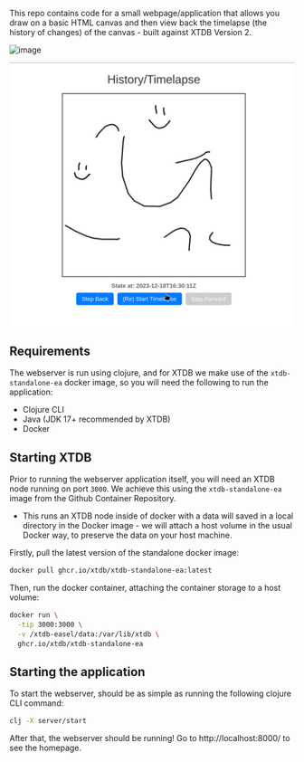 This repo contains code for a small webpage/application that allows you draw on a basic HTML canvas and then view back the timelapse (the history of changes) of the canvas - built against XTDB Version 2.

![image](https://github.com/danmason/xtdb-easel-playground/assets/22668517/78315687-0b05-4732-9f8b-87d5c7b30401)

![](https://github.com/danmason/xtdb-easel-playground/blob/main/timelapse.gif)

## Requirements

The webserver is run using clojure, and for XTDB we make use of the `xtdb-standalone-ea` docker image, so you will need the following to run the application:

- Clojure CLI
- Java (JDK 17+ recommended by XTDB)
- Docker

## Starting XTDB

Prior to running the webserver application itself, you will need an XTDB node running on port `3000`. We achieve this using the `xtdb-standalone-ea` image from the Github Container Repository.

- This runs an XTDB node inside of docker with a data will saved in a local directory in the Docker image - we will attach a host volume in the usual Docker way, to preserve the data on your host machine.

Firstly, pull the latest version of the standalone docker image:
```bash
docker pull ghcr.io/xtdb/xtdb-standalone-ea:latest
```

Then, run the docker container, attaching the container storage to a host volume:
```bash
docker run \
  -tip 3000:3000 \
  -v /xtdb-easel/data:/var/lib/xtdb \
  ghcr.io/xtdb/xtdb-standalone-ea
```

## Starting the application

To start the webserver, should be as simple as running the following clojure CLI command:
```bash
clj -X server/start
```

After that, the webserver should be running! Go to http://localhost:8000/ to see the homepage.
